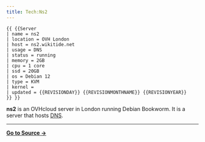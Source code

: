 ```yaml
---
title: Tech:Ns2
---
```


```
{{ {{Server
| name = ns2
| location = OVH London
| host = ns2.wikitide.net
| usage = DNS
| status = running
| memory = 2GB
| cpu = 1 core
| ssd = 20GB
| os = Debian 12
| type = KVM
| kernel = 
| updated = {{REVISIONDAY}} {{REVISIONMONTHNAME}} {{REVISIONYEAR}}
}} }}
```

**ns2** is an OVHcloud server in London running Debian Bookworm. It is a server that hosts [DNS](/tech-docs/techdns).



----
**[Go to Source &rarr;](https://meta.miraheze.org/wiki/Tech:Ns2)**